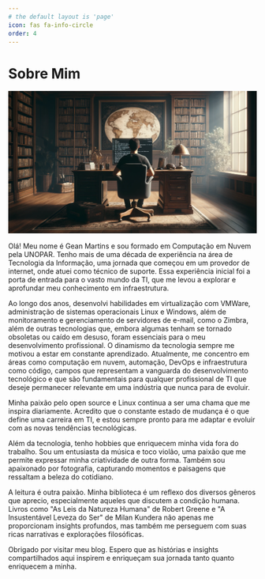 ```yaml
---
# the default layout is 'page'
icon: fas fa-info-circle
order: 4
---
```


# Sobre Mim

![About](/assets/img/about.webp)

Olá! Meu nome é Gean Martins e sou formado em Computação em Nuvem pela UNOPAR. Tenho mais de uma década de experiência na área de Tecnologia da Informação, uma jornada que começou em um provedor de internet, onde atuei como técnico de suporte. Essa experiência inicial foi a porta de entrada para o vasto mundo da TI, que me levou a explorar e aprofundar meu conhecimento em infraestrutura.

Ao longo dos anos, desenvolvi habilidades em virtualização com VMWare, administração de sistemas operacionais Linux e Windows, além de monitoramento e gerenciamento de servidores de e-mail, como o Zimbra, além de outras tecnologias que, embora algumas tenham se tornado obsoletas ou caído em desuso, foram essenciais para o meu desenvolvimento profissional. O dinamismo da tecnologia sempre me motivou a estar em constante aprendizado. Atualmente, me concentro em áreas como computação em nuvem, automação, DevOps e infraestrutura como código, campos que representam a vanguarda do desenvolvimento tecnológico e que são fundamentais para qualquer profissional de TI que deseje permanecer relevante em uma indústria que nunca para de evoluir.

Minha paixão pelo open source e Linux continua a ser uma chama que me inspira diariamente. Acredito que o constante estado de mudança é o que define uma carreira em TI, e estou sempre pronto para me adaptar e evoluir com as novas tendências tecnológicas.

Além da tecnologia, tenho hobbies que enriquecem minha vida fora do trabalho. Sou um entusiasta da música e toco violão, uma paixão que me permite expressar minha criatividade de outra forma. Também sou apaixonado por fotografia, capturando momentos e paisagens que ressaltam a beleza do cotidiano.

A leitura é outra paixão. Minha biblioteca é um reflexo dos diversos gêneros que aprecio, especialmente aqueles que discutem a condição humana. Livros como "As Leis da Natureza Humana" de Robert Greene e "A Insustentável Leveza do Ser" de Milan Kundera não apenas me proporcionam insights profundos, mas também me perseguem com suas ricas narrativas e explorações filosóficas.

Obrigado por visitar meu blog. Espero que as histórias e insights compartilhados aqui inspirem e enriqueçam sua jornada tanto quanto enriquecem a minha.




